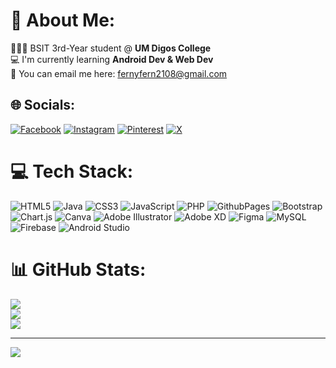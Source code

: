 # 💫 About Me:
🧑🏻‍💻 BSIT 3rd-Year student @ <b>UM Digos College</b><br>
💻 I'm currently learning <b>Android Dev & Web Dev</b><br>
📧 You can email me here: fernyfern2108@gmail.com


## 🌐 Socials:
[![Facebook](https://img.shields.io/badge/Facebook-%231877F2.svg?logo=Facebook&logoColor=white)](https://facebook.com/maximadomaa) [![Instagram](https://img.shields.io/badge/Instagram-%23E4405F.svg?logo=Instagram&logoColor=white)](https://instagram.com/pernil_jin) [![Pinterest](https://img.shields.io/badge/Pinterest-%23E60023.svg?logo=Pinterest&logoColor=white)](https://pinterest.com/pernil_jin) [![X](https://img.shields.io/badge/X-black.svg?logo=X&logoColor=white)](https://x.com/maximadoma) 

# 💻 Tech Stack:
![HTML5](https://img.shields.io/badge/html5-%23E34F26.svg?style=for-the-badge&logo=html5&logoColor=white) ![Java](https://img.shields.io/badge/java-%23ED8B00.svg?style=for-the-badge&logo=openjdk&logoColor=white) ![CSS3](https://img.shields.io/badge/css3-%231572B6.svg?style=for-the-badge&logo=css3&logoColor=white) ![JavaScript](https://img.shields.io/badge/javascript-%23323330.svg?style=for-the-badge&logo=javascript&logoColor=%23F7DF1E) ![PHP](https://img.shields.io/badge/php-%23777BB4.svg?style=for-the-badge&logo=php&logoColor=white) ![GithubPages](https://img.shields.io/badge/github%20pages-121013?style=for-the-badge&logo=github&logoColor=white) ![Bootstrap](https://img.shields.io/badge/bootstrap-%238511FA.svg?style=for-the-badge&logo=bootstrap&logoColor=white) ![Chart.js](https://img.shields.io/badge/chart.js-F5788D.svg?style=for-the-badge&logo=chart.js&logoColor=white) ![Canva](https://img.shields.io/badge/Canva-%2300C4CC.svg?style=for-the-badge&logo=Canva&logoColor=white) ![Adobe Illustrator](https://img.shields.io/badge/adobe%20illustrator-%23FF9A00.svg?style=for-the-badge&logo=adobe%20illustrator&logoColor=white) ![Adobe XD](https://img.shields.io/badge/Adobe%20XD-470137?style=for-the-badge&logo=Adobe%20XD&logoColor=#FF61F6) ![Figma](https://img.shields.io/badge/figma-%23F24E1E.svg?style=for-the-badge&logo=figma&logoColor=white) ![MySQL](https://img.shields.io/badge/mysql-%2300000f.svg?style=for-the-badge&logo=mysql&logoColor=white) ![Firebase](https://img.shields.io/badge/firebase-%23039BE5.svg?style=for-the-badge&logo=firebase)
 ![Android Studio](https://img.shields.io/badge/Android-Studio?style=for-the-badge&logo=Android)


 
 
# 📊 GitHub Stats:
![](https://github-readme-stats.vercel.app/api?username=maximadoma&theme=dark&hide_border=false&include_all_commits=true&count_private=false)<br/>
![](https://github-readme-streak-stats.herokuapp.com/?user=maximadoma&theme=dark&hide_border=false)<br/>
![](https://github-readme-stats.vercel.app/api/top-langs/?username=maximadoma&theme=dark&hide_border=false&include_all_commits=true&count_private=false&layout=compact)

---
[![](https://visitcount.itsvg.in/api?id=maximadoma&icon=0&color=8)](https://visitcount.itsvg.in)

<!-- Proudly created with GPRM ( https://gprm.itsvg.in ) -->

